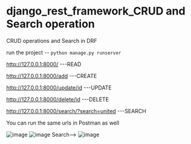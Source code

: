 # django_rest_framework_CRUD and Search operation
CRUD operations and Search in DRF

run the project -- `python manage.py runserver`

http://127.0.0.1:8000/ ---READ

http://127.0.0.1:8000/add ---CREATE

http://127.0.0.1:8000/update/id ---UPDATE

http://127.0.0.1:8000/delete/id ---DELETE

http://127.0.0.1:8000/search/?search=united ---SEARCH

You can run the same urls in Postman as well

![image](https://user-images.githubusercontent.com/54211989/129901795-0ad45cc5-5bfe-4488-8839-6b3534f2e201.png)
![image](https://user-images.githubusercontent.com/54211989/129901968-4fe9a27e-af31-4e66-9822-49bf7ac9a758.png)
Search-->
![image](https://user-images.githubusercontent.com/54211989/129901718-70bc9e04-5f3f-40cd-8adf-16649f0f271e.png)

